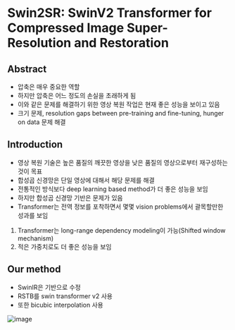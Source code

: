 # Swin2SR: SwinV2 Transformer for Compressed Image Super-Resolution and Restoration

## Abstract

- 압축은 매우 중요한 역할
- 하지만 압축은 어느 정도의 손실을 초래하게 됨
- 이와 같은 문제를 해결하기 위한 영상 복원 작업은 현재 좋은 성능을 보이고 있음
- 크기 문제, resolution gaps between pre-training and fine-tuning, hunger on data 문제 해결

## Introduction

- 영상 복원 기술은 높은 품질의 깨끗한 영상을 낮은 품질의 영상으로부터 재구성하는 것이 목표
- 합성곱 신경망은 단일 영상에 대해서 해당 문제를 해결
- 전통적인 방식보다 deep learning based method가 더 좋은 성능을 보임
- 하지만 합성곱 신경망 기반은 문제가 있음
- Transformer는 전역 정보를 포착하면서 몇몇 vision problems에서 괄목할만한 성과를 보임
1. Transformer는 long-range dependency modeling이 가능(Shifted window mechanism)
2. 적은 가중치로도 더 좋은 성능을 보임

## Our method

- SwinIR은 기반으로 수정
- RSTB를 swin transformer v2 사용
- 또한 bicubic interpolation 사용

![image](https://github.com/as9786/ComputerVision/assets/80622859/549c96f9-0cdf-4038-9d6d-0c2b24583020)



